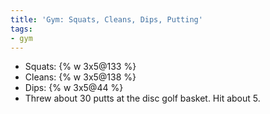 ```yaml
---
title: 'Gym: Squats, Cleans, Dips, Putting'
tags:
- gym
---
```


- Squats: {% w 3x5@133 %}
- Cleans: {% w 3x5@138 %}
- Dips: {% w 3x5@44 %}
- Threw about 30 putts at the disc golf basket. Hit about 5.
